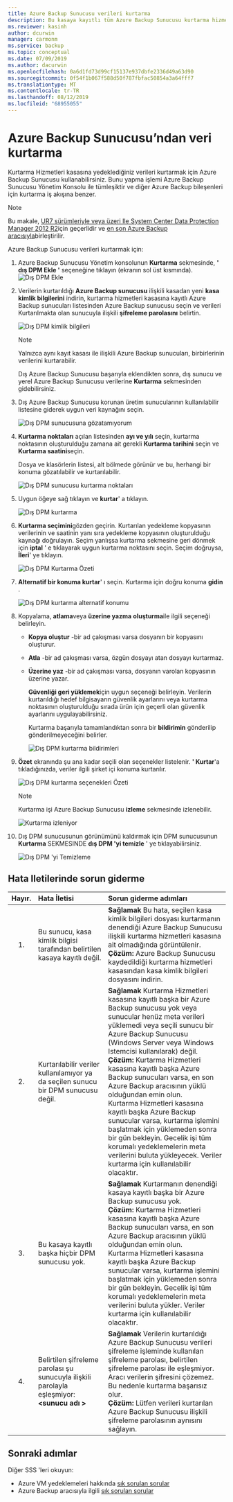 ```yaml
---
title: Azure Backup Sunucusu verileri kurtarma
description: Bu kasaya kayıtlı tüm Azure Backup Sunucusu kurtarma hizmetleri kasasına koruduğunuz verileri kurtarın.
ms.reviewer: kasinh
author: dcurwin
manager: carmonm
ms.service: backup
ms.topic: conceptual
ms.date: 07/09/2019
ms.author: dacurwin
ms.openlocfilehash: 0a6d1fd73d99cf15137e937dbfe2336d49a63d90
ms.sourcegitcommit: 0f54f1b067f588d50f787fbfac50854a3a64fff7
ms.translationtype: MT
ms.contentlocale: tr-TR
ms.lasthandoff: 08/12/2019
ms.locfileid: "68955055"
---
```

# <a name="recover-data-from-azure-backup-server"></a>Azure Backup Sunucusu’ndan veri kurtarma
Kurtarma Hizmetleri kasasına yedeklediğiniz verileri kurtarmak için Azure Backup Sunucusu kullanabilirsiniz. Bunu yapma işlemi Azure Backup Sunucusu Yönetim Konsolu ile tümleşiktir ve diğer Azure Backup bileşenleri için kurtarma iş akışına benzer.

> [!NOTE]
> Bu makale, [UR7 sürümleriyle veya üzeri Ile System Center Data Protection Manager 2012 R2](https://support.microsoft.com/en-us/kb/3065246)için geçerlidir ve [en son Azure Backup aracısıyla](https://aka.ms/azurebackup_agent)birleştirilir.
>
>

Azure Backup Sunucusu verileri kurtarmak için:

1. Azure Backup Sunucusu Yönetim konsolunun **Kurtarma** sekmesinde, **' dış DPM Ekle '** seçeneğine tıklayın (ekranın sol üst kısmında).   
    ![Dış DPM Ekle](./media/backup-azure-alternate-dpm-server/add-external-dpm.png)
2. Verilerin kurtarıldığı **Azure Backup sunucusu** ilişkili kasadan yeni **kasa kimlik bilgilerini** indirin, kurtarma hizmetleri kasasına kayıtlı Azure Backup sunucuları listesinden Azure Backup sunucusu seçin ve verileri Kurtarılmakta olan sunucuyla ilişkili **şifreleme parolasını** belirtin.

    ![Dış DPM kimlik bilgileri](./media/backup-azure-alternate-dpm-server/external-dpm-credentials.png)

   > [!NOTE]
   > Yalnızca aynı kayıt kasası ile ilişkili Azure Backup sunucuları, birbirlerinin verilerini kurtarabilir.
   >
   >

    Dış Azure Backup Sunucusu başarıyla eklendikten sonra, dış sunucu ve yerel Azure Backup Sunucusu verilerine **Kurtarma** sekmesinden gidebilirsiniz.
3. Dış Azure Backup Sunucusu korunan üretim sunucularının kullanılabilir listesine giderek uygun veri kaynağını seçin.

    ![Dış DPM sunucusuna gözatamıyorum](./media/backup-azure-alternate-dpm-server/browse-external-dpm.png)
4. **Kurtarma noktaları** açılan listesinden **ayı ve yılı** seçin, kurtarma noktasının oluşturulduğu zamana ait gerekli **Kurtarma tarihini** seçin ve **Kurtarma saatini**seçin.

    Dosya ve klasörlerin listesi, alt bölmede görünür ve bu, herhangi bir konuma gözatılabilir ve kurtarılabilir.

    ![Dış DPM sunucusu kurtarma noktaları](./media/backup-azure-alternate-dpm-server/external-dpm-recoverypoint.png)
5. Uygun öğeye sağ tıklayın ve **kurtar**' a tıklayın.

    ![Dış DPM kurtarma](./media/backup-azure-alternate-dpm-server/recover.png)
6. **Kurtarma seçimini**gözden geçirin. Kurtarılan yedekleme kopyasının verilerinin ve saatinin yanı sıra yedekleme kopyasının oluşturulduğu kaynağı doğrulayın. Seçim yanlışsa kurtarma sekmesine geri dönmek için **iptal** ' e tıklayarak uygun kurtarma noktasını seçin. Seçim doğruysa, **İleri**' ye tıklayın.

    ![Dış DPM Kurtarma Özeti](./media/backup-azure-alternate-dpm-server/external-dpm-recovery-summary.png)
7. **Alternatif bir konuma kurtar**' ı seçin. Kurtarma için doğru konuma **gidin** .

    ![Dış DPM kurtarma alternatif konumu](./media/backup-azure-alternate-dpm-server/external-dpm-recovery-alternate-location.png)
8. Kopyalama, **atlama**veya **üzerine yazma** **oluşturma**ile ilgili seçeneği belirleyin.

   * **Kopya oluştur** -bir ad çakışması varsa dosyanın bir kopyasını oluşturur.
   * **Atla** -bir ad çakışması varsa, özgün dosyayı atan dosyayı kurtarmaz.
   * **Üzerine yaz** -bir ad çakışması varsa, dosyanın varolan kopyasının üzerine yazar.

     **Güvenliği geri yüklemek**için uygun seçeneği belirleyin. Verilerin kurtarıldığı hedef bilgisayarın güvenlik ayarlarını veya kurtarma noktasının oluşturulduğu sırada ürün için geçerli olan güvenlik ayarlarını uygulayabilirsiniz.

     Kurtarma başarıyla tamamlandıktan sonra bir **bildirimin** gönderilip gönderilmeyeceğini belirler.

     ![Dış DPM kurtarma bildirimleri](./media/backup-azure-alternate-dpm-server/external-dpm-recovery-notifications.png)
9. **Özet** ekranında şu ana kadar seçili olan seçenekler listelenir. **' Kurtar**'a tıkladığınızda, veriler ilgili şirket içi konuma kurtarılır.

    ![Dış DPM kurtarma seçenekleri Özeti](./media/backup-azure-alternate-dpm-server/external-dpm-recovery-options-summary.png)

   > [!NOTE]
   > Kurtarma işi Azure Backup Sunucusu **izleme** sekmesinde izlenebilir.
   >
   >

    ![Kurtarma izleniyor](./media/backup-azure-alternate-dpm-server/monitoring-recovery.png)
10. Dış DPM sunucusunun görünümünü kaldırmak için DPM sunucusunun **Kurtarma** SEKMESINDE **dış DPM 'yi temizle** ' ye tıklayabilirsiniz.

    ![Dış DPM 'yi Temizleme](./media/backup-azure-alternate-dpm-server/clear-external-dpm.png)

## <a name="troubleshooting-error-messages"></a>Hata Iletilerinde sorun giderme
| Hayır. | Hata İletisi | Sorun giderme adımları |
|:---:|:--- |:--- |
| 1. |Bu sunucu, kasa kimlik bilgisi tarafından belirtilen kasaya kayıtlı değil. |**Sağlamak** Bu hata, seçilen kasa kimlik bilgileri dosyası kurtarmanın denendiği Azure Backup Sunucusu ilişkili kurtarma hizmetleri kasasına ait olmadığında görüntülenir. <br> **Çözüm:** Azure Backup Sunucusu kaydedildiği kurtarma hizmetleri kasasından kasa kimlik bilgileri dosyasını indirin. |
| 2. |Kurtarılabilir veriler kullanılamıyor ya da seçilen sunucu bir DPM sunucusu değil. |**Sağlamak** Kurtarma Hizmetleri kasasına kayıtlı başka bir Azure Backup sunucusu yok veya sunucular henüz meta verileri yüklemedi veya seçili sunucu bir Azure Backup Sunucusu (Windows Server veya Windows Istemcisi kullanılarak) değil. <br> **Çözüm:** Kurtarma Hizmetleri kasasına kayıtlı başka Azure Backup sunucuları varsa, en son Azure Backup aracısının yüklü olduğundan emin olun. <br>Kurtarma Hizmetleri kasasına kayıtlı başka Azure Backup sunucular varsa, kurtarma işlemini başlatmak için yüklemeden sonra bir gün bekleyin. Gecelik işi tüm korumalı yedeklemelerin meta verilerini buluta yükleyecek. Veriler kurtarma için kullanılabilir olacaktır. |
| 3. |Bu kasaya kayıtlı başka hiçbir DPM sunucusu yok. |**Sağlamak** Kurtarmanın denendiği kasaya kayıtlı başka bir Azure Backup sunucusu yok.<br>**Çözüm:** Kurtarma Hizmetleri kasasına kayıtlı başka Azure Backup sunucuları varsa, en son Azure Backup aracısının yüklü olduğundan emin olun.<br>Kurtarma Hizmetleri kasasına kayıtlı başka Azure Backup sunucular varsa, kurtarma işlemini başlatmak için yüklemeden sonra bir gün bekleyin. Gecelik işi tüm korumalı yedeklemelerin meta verilerini buluta yükler. Veriler kurtarma için kullanılabilir olacaktır. |
| 4. |Belirtilen şifreleme parolası şu sunucuyla ilişkili parolayla eşleşmiyor:  **\<sunucu adı >** |**Sağlamak** Verilerin kurtarıldığı Azure Backup Sunucusu verileri şifreleme işleminde kullanılan şifreleme parolası, belirtilen şifreleme parolası ile eşleşmiyor. Aracı verilerin şifresini çözemez. Bu nedenle kurtarma başarısız olur.<br>**Çözüm:** Lütfen verileri kurtarılan Azure Backup Sunucusu ilişkili şifreleme parolasının aynısını sağlayın. |

## <a name="next-steps"></a>Sonraki adımlar

Diğer SSS 'leri okuyun:

- Azure VM yedeklemeleri hakkında [sık sorulan sorular](backup-azure-vm-backup-faq.md)
- Azure Backup aracısıyla ilgili [sık sorulan sorular](backup-azure-file-folder-backup-faq.md)

